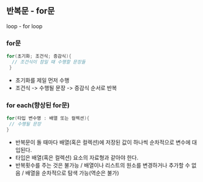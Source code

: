 ## 반복문 - for문
loop - for loop

### for문

```java
for(초기화; 조건식; 증감식){
  // 조건식이 참일 때 수행할 문장들
 }
 ```
 
 * 초기화를 제일 먼저 수행
 * 조건식 -> 수행될 문장 -> 증감식 순서로 반복
 
 ### for each(향상된 for문)
 
 ```java
 for(타입 변수명 : 배열 또는 컬렉션){
  // 수행될 문장
 }
 ```
 
 * 반복문이 돌 때마다 배열(혹은 컬렉션)에 저장된 값이 하나씩 순차적으로 변수에 대입된다.
 * 타입은 배열(혹은 컬렉션) 요소의 자료형과 같아야 한다.
 * 반복횟수를 주는 것은 불가능 / 배열이나 리스트의 원소를 변경하거나 추가할 수 없음 / 배열을 순차적으로 탐색 가능(역순은 불가)
 
